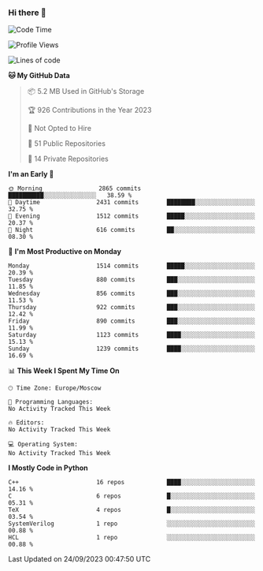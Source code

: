 ### Hi there 👋

<!--
**SemenMartynov/SemenMartynov** is a ✨ _special_ ✨ repository because its `README.md` (this file) appears on your GitHub profile.

Here are some ideas to get you started:

- 🔭 I’m currently working on ...
- 🌱 I’m currently learning ...
- 👯 I’m looking to collaborate on ...
- 🤔 I’m looking for help with ...
- 💬 Ask me about ...
- 📫 How to reach me: ...
- 😄 Pronouns: ...
- ⚡ Fun fact: ...
-->

<!--START_SECTION:waka-->
![Code Time](http://img.shields.io/badge/Code%20Time-0%20secs-blue)

![Profile Views](http://img.shields.io/badge/Profile%20Views-2-blue)

![Lines of code](https://img.shields.io/badge/From%20Hello%20World%20I%27ve%20Written-6.8%20million%20lines%20of%20code-blue)

**🐱 My GitHub Data** 

> 📦 5.2 MB Used in GitHub's Storage 
 > 
> 🏆 926 Contributions in the Year 2023
 > 
> 🚫 Not Opted to Hire
 > 
> 📜 51 Public Repositories 
 > 
> 🔑 14 Private Repositories 
 > 
**I'm an Early 🐤** 

```text
🌞 Morning                2865 commits        ██████████░░░░░░░░░░░░░░░   38.59 % 
🌆 Daytime                2431 commits        ████████░░░░░░░░░░░░░░░░░   32.75 % 
🌃 Evening                1512 commits        █████░░░░░░░░░░░░░░░░░░░░   20.37 % 
🌙 Night                  616 commits         ██░░░░░░░░░░░░░░░░░░░░░░░   08.30 % 
```
📅 **I'm Most Productive on Monday** 

```text
Monday                   1514 commits        █████░░░░░░░░░░░░░░░░░░░░   20.39 % 
Tuesday                  880 commits         ███░░░░░░░░░░░░░░░░░░░░░░   11.85 % 
Wednesday                856 commits         ███░░░░░░░░░░░░░░░░░░░░░░   11.53 % 
Thursday                 922 commits         ███░░░░░░░░░░░░░░░░░░░░░░   12.42 % 
Friday                   890 commits         ███░░░░░░░░░░░░░░░░░░░░░░   11.99 % 
Saturday                 1123 commits        ████░░░░░░░░░░░░░░░░░░░░░   15.13 % 
Sunday                   1239 commits        ████░░░░░░░░░░░░░░░░░░░░░   16.69 % 
```


📊 **This Week I Spent My Time On** 

```text
🕑︎ Time Zone: Europe/Moscow

💬 Programming Languages: 
No Activity Tracked This Week

🔥 Editors: 
No Activity Tracked This Week

💻 Operating System: 
No Activity Tracked This Week
```

**I Mostly Code in Python** 

```text
C++                      16 repos            ████░░░░░░░░░░░░░░░░░░░░░   14.16 % 
C                        6 repos             █░░░░░░░░░░░░░░░░░░░░░░░░   05.31 % 
TeX                      4 repos             █░░░░░░░░░░░░░░░░░░░░░░░░   03.54 % 
SystemVerilog            1 repo              ░░░░░░░░░░░░░░░░░░░░░░░░░   00.88 % 
HCL                      1 repo              ░░░░░░░░░░░░░░░░░░░░░░░░░   00.88 % 
```




 Last Updated on 24/09/2023 00:47:50 UTC
<!--END_SECTION:waka-->